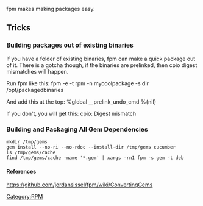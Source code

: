 fpm makes making packages easy.

Tricks
------

### Building packages out of existing binaries

If you have a folder of existing binaries, fpm can make a quick package
out of it. There is a gotcha though, if the binaries are prelinked, then
cpio digest mismatches will happen.

Run fpm like this: fpm -e -t rpm -n mycoolpackage -s dir
/opt/packagedbinaries

And add this at the top: %global \_\_prelink\_undo\_cmd %{nil}

If you don't, you will get this: cpio: Digest mismatch

### Building and Packaging All Gem Dependencies

`mkdir /tmp/gems`\
`gem install --no-ri --no-rdoc --install-dir /tmp/gems cucumber`\
`ls /tmp/gems/cache`\
`find /tmp/gems/cache -name '*.gem' | xargs -rn1 fpm -s gem -t deb`

#### References

<https://github.com/jordansissel/fpm/wiki/ConvertingGems>

<Category:RPM>
